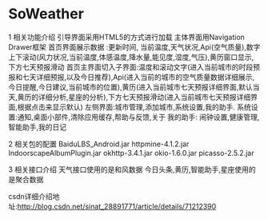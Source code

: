 # SoWeather
1 相关功能介绍 
引导界面采用HTML5的方式进行加载 
主体界面用Navigation Drawer框架 
首页界面展示数据 :更新时间, 当前温度,天气状况,Api(空气质量),数字上下滚动(风力状况,当前温度,体感温度,降水量,能见度,湿度,气压),黄历窗口显示,下方七天预报滑动 
首页主界面切入子界面:温度和滚动文字(进入当前城市的时段预报和七天详细预报,以及今日推荐),Api(进入当前的城市的空气质量数据详细展示,今日提醒,今日建议,当前城市的位置),黄历(进入当前城市七天预报详细界面,默认当天,黄历的详细分析,星座的分析),下方七天预报滑动(进入当前城市七天预报详细界面,根据点击来显示默认) 
左侧界面:城市管理,添加城市,系统设置,我的助手. 
系统设置:通知,桌面小部件,清除应用缓存,帮助与反馈,关于 
我的助手: 闹钟设置,健康管理,智能助手,我的日记

2 相关包的配置 
BaiduLBS_Android.jar 
httpmine-4.1.2.jar 
IndoorscapeAlbumPlugin.jar 
okhttp-3.4.1.jar 
okio-1.6.0.jar 
picasso-2.5.2.jar

3 相关接口介绍 
天气接口使用的是和风数据 
今日头条,黄历,智能助手,星座使用的是聚合数据


csdn详细介绍地址:http://blog.csdn.net/sinat_28891771/article/details/71212390
